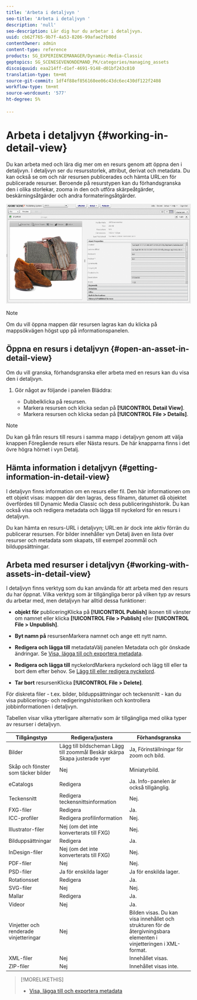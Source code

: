 ```yaml
---
title: 'Arbeta i detaljvyn '
seo-title: 'Arbeta i detaljvyn '
description: 'null'
seo-description: Lär dig hur du arbetar i detaljvyn.
uuid: cb62f765-9b7f-4a53-8206-99afae2fb80d
contentOwner: admin
content-type: reference
products: SG_EXPERIENCEMANAGER/Dynamic-Media-Classic
geptopics: SG_SCENESEVENONDEMAND_PK/categories/managing_assets
discoiquuid: eaa214ff-d1ef-4691-9148-d01bf243c810
translation-type: tm+mt
source-git-commit: 1df4f88ef856160ee06c43dc6ec430df122f2408
workflow-type: tm+mt
source-wordcount: '577'
ht-degree: 5%

---
```



# Arbeta i detaljvyn {#working-in-detail-view}

Du kan arbeta med och lära dig mer om en resurs genom att öppna den i detaljvyn. I detaljvyn ser du resursstorlek, attribut, derivat och metadata. Du kan också se om och när resursen publicerades och hämta URL:en för publicerade resurser. Beroende på resurstypen kan du förhandsgranska den i olika storlekar, zooma in den och utföra skärpeåtgärder, beskärningsåtgärder och andra formateringsåtgärder.

<!-- 

Comment Type: remark
Last Modified By: Rick Brough (rbrough@adobe.com)
Last Modified Date: 2018-06-14T13:52:46.623-0400

<p>as_detail_view_popup.png found in Downloads on local in folder "scene7-images"</p>

 -->

![Detaljvy](/help/assets/image_0.img.png)

>[!NOTE]
>
>Om du vill öppna mappen där resursen lagras kan du klicka på mappsökvägen högst upp på informationspanelen.

## Öppna en resurs i detaljvyn {#open-an-asset-in-detail-view}

Om du vill granska, förhandsgranska eller arbeta med en resurs kan du visa den i detaljvyn.

1. Gör något av följande i panelen Bläddra:

   * Dubbelklicka på resursen.
   * Markera resursen och klicka sedan på **[!UICONTROL Detail View]**.
   * Markera resursen och klicka sedan på **[!UICONTROL File > Details]**.

>[!NOTE]
>
>Du kan gå från resurs till resurs i samma mapp i detaljvyn genom att välja knappen Föregående resurs eller Nästa resurs. De här knapparna finns i det övre högra hörnet i vyn Detalj.

## Hämta information i detaljvyn {#getting-information-in-detail-view}

I detaljvyn finns information om en resurs eller fil. Den här informationen om ett objekt visas: mappen där den lagras, dess filnamn, datumet då objektet överfördes till Dynamic Media Classic och dess publiceringshistorik. Du kan också visa och redigera metadata och lägga till nyckelord för en resurs i detaljvyn.

Du kan hämta en resurs-URL i detaljvyn; URL:en är dock inte aktiv förrän du publicerar resursen. För bilder innehåller vyn Detalj även en lista över resurser och metadata som skapats, till exempel zoommål och bilduppsättningar.

## Arbeta med resurser i detaljvyn {#working-with-assets-in-detail-view}

I detaljvyn finns verktyg som du kan använda för att arbeta med den resurs du har öppnat. Vilka verktyg som är tillgängliga beror på vilken typ av resurs du arbetar med, men detaljvyn har alltid dessa funktioner:

* **objekt för**
publiceringKlicka på  **[!UICONTROL Publish]** ikonen till vänster om namnet eller klicka  **[!UICONTROL File > Publish]** eller  **[!UICONTROL File > Unpublish]**.

* **Byt namn på**
resursenMarkera namnet och ange ett nytt namn.

* **Redigera och lägga till**
metadataVälj panelen Metadata och gör önskade ändringar. Se [Visa, lägga till och exportera metadata](/help/viewing-adding-exporting-metadata.md).

* **Redigera och lägga till**
nyckelordMarkera nyckelord och lägg till eller ta bort dem efter behov. Se [Lägg till eller redigera nyckelord](/help/viewing-adding-exporting-metadata.md).

* **Tar bort**
resursenKlicka  **[!UICONTROL File > Delete]**.

För diskreta filer - t.ex. bilder, bilduppsättningar och teckensnitt - kan du visa publicerings- och redigeringshistoriken och kontrollera jobbinformationen i detaljvyn.

Tabellen visar vilka ytterligare alternativ som är tillgängliga med olika typer av resurser i detaljvyn.

| Tillgångstyp | Redigera/justera | Förhandsgranska |
|--- |--- |--- |
| Bilder | Lägg till bildscheman Lägg till zoommål Beskär skärpa Skapa justerade vyer | Ja, Förinställningar för zoom och bild. |
| Skåp och fönster som täcker bilder | Nej | Miniatyrbild. |
| eCatalogs | Redigera | Ja. Info-panelen är också tillgänglig. |
| Teckensnitt | Redigera teckensnittsinformation | Nej. |
| FXG-filer | Redigera | Ja. |
| ICC-profiler | Redigera profilinformation | Nej. |
| Illustrator-filer | Nej (om det inte konverterats till FXG) | Nej. |
| Bilduppsättningar | Redigera | Ja. |
| InDesign-filer | Nej (om det inte konverterats till FXG) | Nej. |
| PDF-filer | Nej | Nej. |
| PSD-filer | Ja för enskilda lager | Ja för enskilda lager. |
| Rotationsset | Redigera | Ja. |
| SVG-filer | Nej | Nej. |
| Mallar | Redigera | Ja. |
| Videor | Nej | Ja. |
| Vinjetter och renderade vinjetteringar | Nej | Bilden visas. Du kan visa innehållet och strukturen för de återgivningsbara elementen i vinjetteringen i XML-format. |
| XML-filer | Nej | Innehållet visas. |
| ZIP-filer | Nej | Innehållet visas inte. |

>[!MORELIKETHIS]
>
>* [Visa, lägga till och exportera metadata](viewing-adding-exporting-metadata.md#viewing_adding_and_exporting_metadata)

